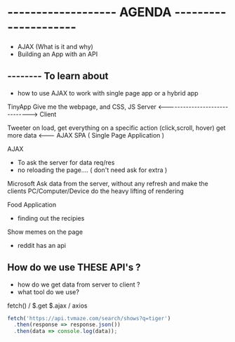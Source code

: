 # ------------------- AGENDA ---------------------

- AJAX (What is it and why)
- Building an App with an API 

## -------- To learn about 

- how to use AJAX to work with single page app or a hybrid app

TinyApp 
Give me the webpage, and CSS, JS 
Server  <------------------------------> Client


Tweeter 
on load, get everything
on a specific action (click,scroll, hover) get more data <--- AJAX
 SPA ( Single Page Application )


AJAX
 - To ask the server for data
 req/res 
 - no reloading the page.... ( don't need ask for extra )

Microsoft
 Ask data from the server, without any refresh
 and make the clients PC/Computer/Device do the heavy lifting of rendering

 Food Application
 - finding out the recipies 

Show memes on the page
- reddit has an api


## How do we use THESE API's ?

- how do we get data from server to client ?
- what tool do we use?

fetch() / $.get $.ajax / axios 

```js
fetch('https://api.tvmaze.com/search/shows?q=tiger')
  .then(response => response.json())
  .then(data => console.log(data));
```

